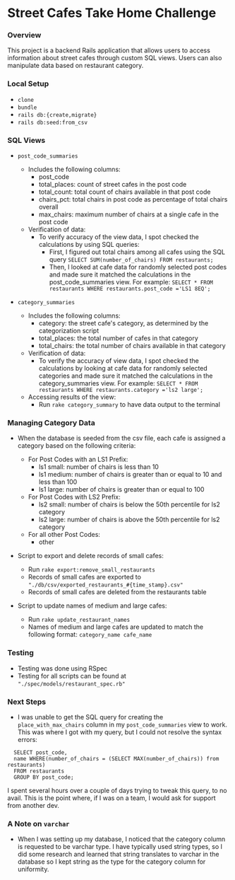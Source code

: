# Street Cafes Take Home Challenge

### Overview

This project is a backend Rails application that allows users to access information about street cafes through custom SQL views. Users can also manipulate data based on restaurant category.

### Local Setup

- ```clone```
- ```bundle```
- ```rails db:{create,migrate}```
- ```rails db:seed:from_csv```

### SQL Views

- ```post_code_summaries```
  - Includes the following columns:
    - post_code
    - total_places: count of street cafes in the post code
    - total_count: total count of chairs available in that post code
    - chairs_pct: total chairs in post code as percentage of total chairs overall
    - max_chairs: maximum number of chairs at a single cafe in the post code
  - Verification of data:
    - To verify accuracy of the view data, I spot checked the calculations by using SQL queries:
      - First, I figured out total chairs among all cafes using the SQL query ```SELECT SUM(number_of_chairs) FROM restaurants;```
      - Then, I looked at cafe data for randomly selected post codes and made sure it matched the calculations in the post_code_summaries view. For example: ```SELECT * FROM restaurants WHERE restaurants.post_code ='LS1 8EQ';```

- ```category_summaries```
  - Includes the following columns:
    - category: the street cafe's category, as determined by the categorization script
    - total_places: the total number of cafes in that category
    - total_chairs: the total number of chairs available in that category
  - Verification of data:
    - To verify the accuracy of view data, I spot checked the calculations by looking at cafe data for randomly selected categories and made sure it matched the calculations in the category_summaries view. For example: ```SELECT * FROM restaurants WHERE restaurants.category ='ls2 large';```
  - Accessing results of the view:
    - Run ```rake category_summary``` to have data output to the terminal

### Managing Category Data

- When the database is seeded from the csv file, each cafe is assigned a category based on the following criteria:
  - For Post Codes with an LS1 Prefix:
    - ls1 small: number of chairs is less than 10
    - ls1 medium: number of chairs is greater than or equal to 10 and less than 100
    - ls1 large: number of chairs is greater than or equal to 100
  - For Post Codes with LS2 Prefix:
    - ls2 small: number of chairs is below the 50th percentile for ls2 category
    - ls2 large: number of chairs is above the 50th percentile for ls2 category
  - For all other Post Codes:
    - other

- Script to export and delete records of small cafes:
  - Run ```rake export:remove_small_restaurants```
  - Records of small cafes are exported to ```"./db/csv/exported_restaurants_#{time_stamp}.csv"```
  - Records of small cafes are deleted from the restaurants table

- Script to update names of medium and large cafes:
  - Run ```rake update_restaurant_names```
  - Names of medium and large cafes are updated to match the following format: ```category_name cafe_name```

### Testing
  - Testing was done using RSpec
  - Testing for all scripts can be found at ```"./spec/models/restaurant_spec.rb"```

### Next Steps
  - I was unable to get the SQL query for creating the ```place_with_max_chairs``` column in my ```post_code_summaries``` view to work. This was where I got with my query, but I could not resolve the syntax errors:
  ```
    SELECT post_code,
    name WHERE(number_of_chairs = (SELECT MAX(number_of_chairs)) from restaurants)
    FROM restaurants
    GROUP BY post_code;
  ```

  I spent several hours over a couple of days trying to tweak this query, to no avail. This is the point where, if I was on a team, I would ask for support from another dev.

### A Note on ```varchar```
  - When I was setting up my database, I noticed that the category column is requested to be varchar type. I have typically used string types, so I did some research and learned that string translates to varchar in the database so I kept string as the type for the category column for uniformity.
